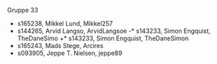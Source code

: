  Gruppe 33
  * s165238, Mikkel Lund, Mikkel257
  * s144265, Arvid Langso, ArvidLangsoe
 -* s143233, Simon Engquist, TheDaneSimo
 +* s143233, Simon Engquist, TheDaneSimon
  * s165243, Mads Stege, Arcires
  * s093905, Jeppe T. Nielsen, jeppe89
